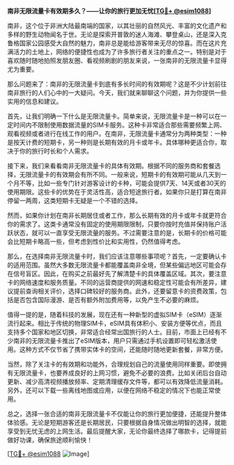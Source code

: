 **南非无限流量卡有效期多久？——让你的旅行更加无忧[[TG💪+ @esim1088](https://t.me/s/esim1088)]**

南非，这个位于非洲大陆最南端的国家，以其壮丽的自然风光、丰富的文化遗产和多样的野生动物闻名于世。无论是探索开普敦的迷人海滩、攀登桌山，还是深入克鲁格国家公园感受大自然的魅力，南非总是能给游客带来无尽的惊喜。而在这片充满活力的土地上，网络的便捷性也成为了许多旅行者关注的重点之一。特别是对于喜欢随时随地拍照发朋友圈、看视频刷剧的朋友来说，一张南非的无限流量卡显得尤为重要。

那么问题来了：南非的无限流量卡到底有多长时间的有效期呢？这是不少计划前往南非旅行的人们心中的一大疑问。今天，我们就来聊聊这个问题，并为你提供一些实用的信息和建议。

首先，让我们明确一下什么是无限流量卡。简单来说，无限流量卡是一种可以在一定时间内不限制使用数据流量的SIM卡服务。这种卡非常适合那些需要频繁上网、观看视频或者进行在线工作的用户。在南非，无限流量卡通常分为两种类型：一种是按天计费的短期卡，另一种则是长期有效的月卡或年卡。具体哪种更适合你，取决于你的旅行时长和个人需求。

接下来，我们来看看南非无限流量卡的具体有效期。根据不同的服务商和套餐选择，无限流量卡的有效期会有所不同。一般来说，短期卡的有效期可能从几天到一个月不等，比如一些专门针对游客设计的卡种，可能会提供7天、14天或者30天的使用期限。这些卡的优势在于灵活性高，适合短途旅行者。如果你只是打算在南非停留一两周，这类短期卡无疑是一个不错的选择。

然而，如果你计划在南非长期居住或者工作，那么长期有效的月卡或年卡就更符合你的需求了。这类卡通常没有固定的使用期限限制，只要你按时充值并保持账户活跃状态，就可以一直享受无限流量的服务。不过需要注意的是，长期卡的价格可能会比短期卡略高一些，但考虑到性价比和实用性，仍然值得考虑。

那么，在选择南非无限流量卡时，我们应该注意哪些事项呢？首先，一定要确认卡的适用范围。虽然大多数无限流量卡都能覆盖南非全境，但某些偏远地区可能会存在信号盲区。因此，在购买之前最好先了解清楚卡的具体覆盖区域。其次，要注意卡的网络速度和服务质量。不同的运营商提供的网速和稳定性可能会有所差异，建议提前查询相关评价，选择口碑较好的服务商。此外，还要留意卡的资费政策，包括是否包含国际漫游、是否有额外附加费用等，以免产生不必要的麻烦。

值得一提的是，随着科技的发展，现在还有一种新型的虚拟SIM卡（eSIM）逐渐流行起来。相比于传统的物理SIM卡，eSIM具有体积小、安装方便等优点，而且支持多个国家和地区切换，非常适合经常出国旅行的人士。目前，市面上已经有不少南非的无限流量卡推出了eSIM版本，用户只需通过手机设置即可轻松激活使用。这种方式不仅节省了携带实体卡的空间，还能随时随地更新套餐，非常方便。

当然，除了关注卡的有效期和功能外，合理规划自己的流量使用同样重要。即使拥有无限流量卡，也要养成良好的上网习惯，避免不必要的浪费。比如关闭后台自动更新、减少高清视频播放频率、定期清理缓存文件等，都可以有效降低流量消耗。另外，还可以下载一些离线地图或应用，以便在网络不稳定的情况下也能正常使用。

总之，选择一张合适的南非无限流量卡不仅能让你的旅行更加便捷，还能提升整体体验感。无论是短期游客还是长期居民，只要根据自身情况做出明智的选择，就能享受到无忧无虑的上网生活。最后提醒大家，无论你最终选择了哪款卡，记得提前做好功课，确保旅途顺利愉快！

[[TG💪+ @esim1088](https://t.me/s/esim1088) ![Image](https://i.postimg.cc/4NQfJmqS/Snipaste-2025-05-13-00-14-12.png)]